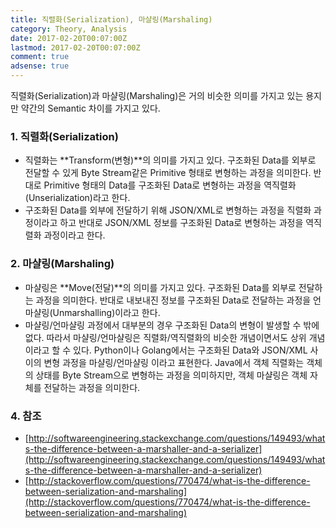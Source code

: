 ```yaml
---
title: 직렬화(Serialization), 마샬링(Marshaling)
category: Theory, Analysis
date: 2017-02-20T00:07:00Z
lastmod: 2017-02-20T00:07:00Z
comment: true
adsense: true
---
```


직렬화(Serialization)과 마샬링(Marshaling)은 거의 비슷한 의미를 가지고 있는 용지만 약간의 Semantic 차이를 가지고 있다.

### 1. 직렬화(Serialization)

* 직렬화는 **Transform(변형)**의 의미를 가지고 있다. 구조화된 Data를 외부로 전달할 수 있게 Byte Stream같은 Primitive 형태로 변형하는 과정을 의미한다. 반대로 Primitive 형태의 Data를 구조화된 Data로 변형하는 과정을 역직렬화(Unserialization)라고 한다.
* 구조화된 Data를 외부에 전달하기 위해 JSON/XML로 변형하는 과정을 직렬화 과정이라고 하고 반대로 JSON/XML 정보를 구조화된 Data로 변형하는 과정을 역직렬화 과정이라고 한다.

### 2. 마샬링(Marshaling)

* 마샬링은 **Move(전달)**의 의미를 가지고 있다. 구조화된 Data를 외부로 전달하는 과정을 의미한다. 반대로 내보내진 정보를 구조화된 Data로 전달하는 과정을 언마샬링(Unmarshalling)이라고 한다.
* 마샬링/언마샬링 과정에서 대부분의 경우 구조화된 Data의 변형이 발생할 수 밖에 없다. 따라서 마샬링/언마샬링은 직렬화/역직렬화의 비슷한 개념이면서도 상위 개념이라고 할 수 있다. Python이나 Golang에서는 구조화된 Data와 JSON/XML 사이의 변형 과정을 마샬링/언마샬링 이라고 표현한다. Java에서 객체 직렬화는 객체의 상태를 Byte Stream으로 변형하는 과정을 의미하지만, 객체 마샬링은 객체 자체를 전달하는 과정을 의미한다.

### 4. 참조

* [http://softwareengineering.stackexchange.com/questions/149493/whats-the-difference-between-a-marshaller-and-a-serializer](http://softwareengineering.stackexchange.com/questions/149493/whats-the-difference-between-a-marshaller-and-a-serializer)
* [http://stackoverflow.com/questions/770474/what-is-the-difference-between-serialization-and-marshaling](http://stackoverflow.com/questions/770474/what-is-the-difference-between-serialization-and-marshaling)
